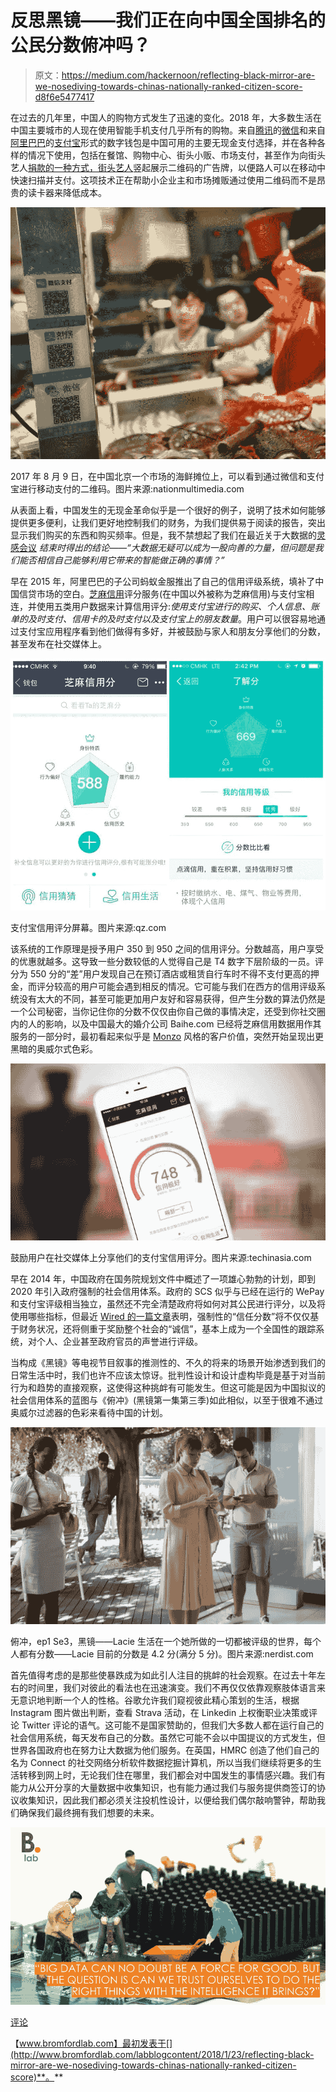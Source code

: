# 反思黑镜——我们正在向中国全国排名的公民分数俯冲吗？

> 原文：<https://medium.com/hackernoon/reflecting-black-mirror-are-we-nosediving-towards-chinas-nationally-ranked-citizen-score-d8f6e5477417>

在过去的几年里，中国人的购物方式发生了迅速的变化。2018 年，大多数生活在中国主要城市的人现在使用智能手机支付几乎所有的购物。来自[腾讯](https://en.wikipedia.org/wiki/Tencent)的[微信](https://web.wechat.com/)和来自[阿里巴巴](https://en.wikipedia.org/wiki/Alibaba_Group)的[支付宝](https://intl.alipay.com/)形式的数字钱包是中国可用的主要无现金支付选择，并在各种各样的情况下使用，包括在餐馆、购物中心、街头小贩、市场支付，甚至作为向街头艺人[捐款的一种方式，街头艺人](https://www.nytimes.com/2017/07/16/business/china-cash-smartphone-payments.html)竖起展示二维码的广告牌，以便路人可以在移动中快速扫描并支付。这项技术正在帮助小企业主和市场摊贩通过使用二维码而不是昂贵的读卡器来降低成本。

![](img/5b1ff95230f15178ef33e73db41d7830.png)

2017 年 8 月 9 日，在中国北京一个市场的海鲜摊位上，可以看到通过微信和支付宝进行移动支付的二维码。图片来源:nationmultimedia.com

从表面上看，中国发生的无现金革命似乎是一个很好的例子，说明了技术如何能够提供更多便利，让我们更好地控制我们的财务，为我们提供易于阅读的报告，突出显示我们购买的东西和购买频率。但是，我不禁想起了我们在最近关于大数据的[灵感会议](http://www.bromfordlab.com/lab-diary/2017/11/20/inspiration-session-data-the-new-gold-rush?rq=gold%20rush) *结束时得出的结论——“大数据无疑可以成为一股向善的力量，但问题是我们能否相信自己能够利用它带来的智能做正确的事情？”*

早在 2015 年，阿里巴巴的子公司蚂蚁金服推出了自己的信用评级系统，填补了中国信贷市场的空白。[芝麻信用](https://en.wikipedia.org/wiki/Sesame_Credit)评分服务(在中国以外被称为芝麻信用)与支付宝相连，并使用五类用户数据来计算信用评分:*使用支付宝进行的购买、个人信息、账单的及时支付、信用卡的及时支付以及支付宝上的朋友数量*。用户可以很容易地通过支付宝应用程序看到他们做得有多好，并被鼓励与家人和朋友分享他们的分数，甚至发布在社交媒体上。

![](img/c27135ab3f71b92472074f34d5813169.png)

支付宝信用评分屏幕。图片来源:qz.com

该系统的工作原理是授予用户 350 到 950 之间的信用评分。分数越高，用户享受的优惠就越多。这导致一些分数较低的人觉得自己是 T4 数字下层阶级的一员。评分为 550 分的“差”用户发现自己在预订酒店或租赁自行车时不得不支付更高的押金，而评分较高的用户可能会遇到相反的情况。它可能与我们在西方的信用评级系统没有太大的不同，甚至可能更加用户友好和容易获得，但产生分数的算法仍然是一个公司秘密，当你记住你的分数不仅仅由你自己做的事情决定，还受到你社交圈内的人的影响，以及中国最大的婚介公司 Baihe.com 已经将芝麻信用数据用作其服务的一部分时，最初看起来似乎是 [Monzo](https://monzo.com/) 风格的客户价值，突然开始呈现出更黑暗的奥威尔式色彩。

![](img/b9add31088ebd3263c7c2bfba51a6e98.png)

鼓励用户在社交媒体上分享他们的支付宝信用评分。图片来源:techinasia.com

早在 2014 年，中国政府在国务院规划文件中概述了一项雄心勃勃的计划，即到 2020 年引入政府强制的社会信用体系。政府的 SCS 似乎与已经在运行的 WePay 和支付宝评级相当独立，虽然还不完全清楚政府将如何对其公民进行评分，以及将使用哪些指标，但最近 [Wired 的一篇文章](http://www.wired.co.uk/article/chinese-government-social-credit-score-privacy-invasion)表明，强制性的“信任分数”将不仅仅基于财务状况，还将侧重于奖励整个社会的“诚信”，基本上成为一个全国性的跟踪系统，对个人、企业甚至政府官员的声誉进行评级。

当构成《黑镜》等电视节目叙事的推测性的、不久的将来的场景开始渗透到我们的日常生活中时，我们也许不应该太惊讶。批判性设计和设计虚构毕竟是基于对当前行为和趋势的直接观察，这使得这种挑衅有可能发生。但这可能是因为中国拟议的社会信用体系的蓝图与《俯冲》(黑镜第一集第三季)如此相似，以至于很难不通过奥威尔过滤器的色彩来看待中国的计划。

![](img/ef75afd59d2a1c366feb94942d16eca5.png)

俯冲，ep1 Se3，黑镜——Lacie 生活在一个她所做的一切都被评级的世界，每个人都有分数——Lacie 目前的分数是 4.2 分(满分 5 分)。图片来源:nerdist.com

首先值得考虑的是那些使暴跌成为如此引人注目的挑衅的社会观察。在过去十年左右的时间里，我们对彼此的看法也在迅速演变。我们不再仅仅依靠观察肢体语言来无意识地判断一个人的性格。谷歌允许我们窥视彼此精心策划的生活，根据 Instagram 图片做出判断，查看 Strava 活动，在 Linkedin 上权衡职业决策或评论 Twitter 评论的语气。这可能不是国家赞助的，但我们大多数人都在运行自己的社会信用系统，每天发布自己的分数。虽然它可能不会以中国提议的方式发生，但世界各国政府也在努力让大数据为他们服务。在英国，HMRC 创造了他们自己的名为 Connect 的社交网络分析软件数据挖掘计算机，所以当我们继续将更多的生活转移到网上时，无论我们住在哪里，我们都会对中国发生的事情感兴趣。我们有能力从公开分享的大量数据中收集知识，也有能力通过我们与服务提供商签订的协议收集知识，因此我们都必须关注投机性设计，以便给我们偶尔敲响警钟，帮助我们确保我们最终拥有我们想要的未来。

![](img/32842273152949366b4af71e4b61c431.png)

[评论](http://www.bromfordlab.com/labblogcontent/2018/1/23/reflecting-black-mirror-are-we-nosediving-towards-chinas-nationally-ranked-citizen-score#comments-outer-wrapper)

【www.bromfordlab.com】最初发表于[](http://www.bromfordlab.com/labblogcontent/2018/1/23/reflecting-black-mirror-are-we-nosediving-towards-chinas-nationally-ranked-citizen-score)**。**